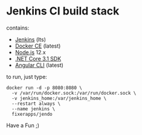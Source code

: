 # Jenkins CI build stack
contains:
- [Jenkins](https://jenkins.io/) (lts)
- [Docker CE](https://docs.docker.com/install/) (latest)
- [Node.js](https://nodejs.org/en/) 12.x 
- [.NET Core 3.1 SDK](https://www.microsoft.com/net/download?initial-os=linux)
- [Angular CLI](https://cli.angular.io/) (latest)

to run, just type:
```
docker run -d -p 8080:8080 \
  -v /var/run/docker.sock:/var/run/docker.sock \
  -v jenkins_home:/var/jenkins_home \
  --restart always \
  --name jenkins \
  fixerapps/jendo
```

Have a Fun ;)
